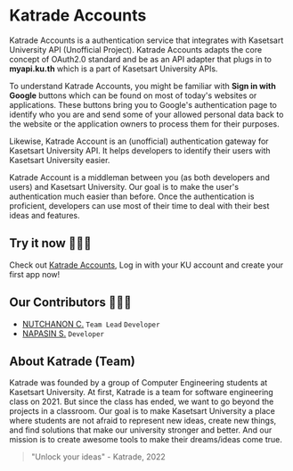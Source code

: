 # Katrade Accounts
Katrade Accounts is a authentication service that integrates with Kasetsart University API (Unofficial Project).
Katrade Accounts adapts the core concept of OAuth2.0 standard and be as an API adapter that plugs in to **myapi.ku.th**
which is a part of Kasetsart University APIs.

To understand Katrade Accounts, you might be familiar with **Sign in with Google** buttons which can be found on most of today's websites or applications. These buttons bring you to Google's authentication page to identify who you are and send some of your allowed personal data back to the website or the application owners to process them for their purposes.

Likewise, Katrade Account is an (unofficial) authentication gateway for Kasetsart University API. It helps developers to identify their users with Kasetsart University easier.

Katrade Account is a middleman between you (as both developers and users) and Kasetsart University. Our goal is to make the user's authentication much easier than before. Once the authentication is proficient, developers can use most of their time to deal with their best ideas and features.

## Try it now 🙋🏻‍♂️
Check out [Katrade Accounts](https://accounts-katrade.herokuapp.com), Log in with your KU account and create your first app now!

## Our Contributors 👩🏻‍💻
- [NUTCHANON C.](https://github.com/nutchanonc) `Team Lead` `Developer`
- [NAPASIN S.](https://github.com/frankydesu) `Developer`


## About Katrade (Team)

Katrade was founded by a group of Computer Engineering students at Kasetsart University. At first, Katrade is a team for software engineering class on 2021. But since the class has ended, we want to go beyond the projects in a classroom. Our goal is to make Kasetsart University a  place where students are not afraid to represent new ideas, create new things, and find solutions that make our university stronger and better. And our mission is to create awesome tools to make their dreams/ideas come true.

> "Unlock your ideas" - Katrade, 2022


